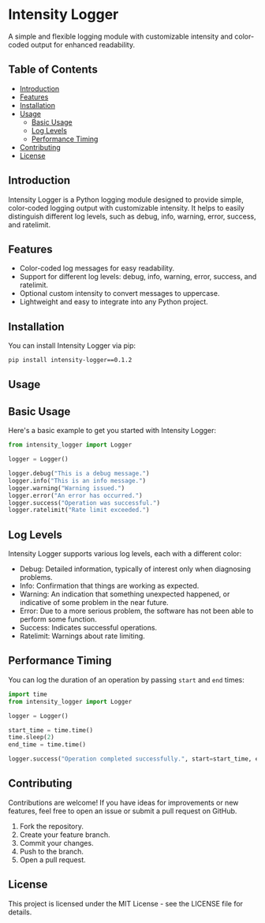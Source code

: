 # Intensity Logger

A simple and flexible logging module with customizable intensity and color-coded output for enhanced readability.

## Table of Contents
- [Introduction](#introduction)
- [Features](#features)
- [Installation](#installation)
- [Usage](#usage)
  - [Basic Usage](#basic-usage)
  - [Log Levels](#log-levels)
  - [Performance Timing](#performance-timing)
- [Contributing](#contributing)
- [License](#license)

## Introduction
Intensity Logger is a Python logging module designed to provide simple, color-coded logging output with customizable intensity. It helps to easily distinguish different log levels, such as debug, info, warning, error, success, and ratelimit.

## Features
- Color-coded log messages for easy readability.
- Support for different log levels: debug, info, warning, error, success, and ratelimit.
- Optional custom intensity to convert messages to uppercase.
- Lightweight and easy to integrate into any Python project.

## Installation
You can install Intensity Logger via pip:

```bash
pip install intensity-logger==0.1.2
```

## Usage
## Basic Usage

Here's a basic example to get you started with Intensity Logger:

```py
from intensity_logger import Logger

logger = Logger()

logger.debug("This is a debug message.")
logger.info("This is an info message.")
logger.warning("Warning issued.")
logger.error("An error has occurred.")
logger.success("Operation was successful.")
logger.ratelimit("Rate limit exceeded.")
```

## Log Levels
Intensity Logger supports various log levels, each with a different color:

- Debug: Detailed information, typically of interest only when diagnosing problems.
- Info: Confirmation that things are working as expected.
- Warning: An indication that something unexpected happened, or indicative of some problem in the near future.
- Error: Due to a more serious problem, the software has not been able to perform some function.
- Success: Indicates successful operations.
- Ratelimit: Warnings about rate limiting.

## Performance Timing
You can log the duration of an operation by passing `start` and `end` times:

```py
import time
from intensity_logger import Logger

logger = Logger()

start_time = time.time()
time.sleep(2)
end_time = time.time()

logger.success("Operation completed successfully.", start=start_time, end=end_time)
```

## Contributing

Contributions are welcome! If you have ideas for improvements or new features, feel free to open an issue or submit a pull request on GitHub.

1. Fork the repository.
2. Create your feature branch.
3. Commit your changes.
4. Push to the branch.
5. Open a pull request.

## License

This project is licensed under the MIT License - see the LICENSE file for details.
